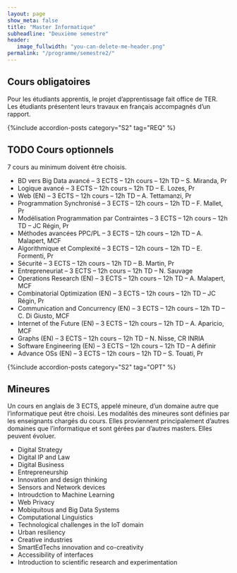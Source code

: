 ```yaml
---
layout: page
show_meta: false
title: "Master Informatique"
subheadline: "Deuxième semestre"
header:
   image_fullwidth: "you-can-delete-me-header.png"
permalink: "/programme/semestre2/"
---
```


## Cours obligatoires ##
Pour les étudiants apprentis, le projet d’apprentissage fait office de TER. Les étudiants présentent leurs travaux en français accompagnés d’un rapport.

{%include accordion-posts category="S2" tag="REQ" %}


## TODO Cours optionnels ##

7 cours au minimum doivent être choisis.

- BD vers Big Data avancé – 3 ECTS – 12h cours – 12h TD – S. Miranda, Pr
- Logique avancé – 3 ECTS – 12h cours – 12h TD – E. Lozes, Pr
- Web (EN) – 3 ECTS – 12h cours – 12h TD – A. Tettamanzi, Pr
- Programmation Synchronisé – 3 ECTS – 12h cours – 12h TD – F. Mallet, Pr
- Modélisation Programmation par Contraintes – 3 ECTS – 12h cours – 12h TD – JC Régin, Pr
- Méthodes avancées PPC/PL – 3 ECTS – 12h cours – 12h TD – A. Malapert, MCF
- Algorithmique et Complexité – 3 ECTS – 12h cours – 12h TD – E. Formenti, Pr
- Sécurité – 3 ECTS – 12h cours – 12h TD – B. Martin, Pr
- Entrepreneuriat – 3 ECTS – 12h cours – 12h TD – N. Sauvage
- Operations Research (EN) – 3 ECTS – 12h cours – 12h TD – A. Malapert, MCF
- Combinatorial Optimization (EN) – 3 ECTS – 12h cours – 12h TD – JC Régin, Pr
- Communication and Concurrency (EN) – 3 ECTS – 12h cours – 12h TD – C. Di Giusto, MCF
- Internet of the Future (EN) – 3 ECTS – 12h cours – 12h TD – A. Aparicio, MCF
- Graphs (EN) – 3 ECTS – 12h cours – 12h TD – N. Nisse, CR INRIA
- Software Engineering (EN) – 3 ECTS – 12h cours – 12h TD – A définir
- Advance OSs (EN) – 3 ECTS – 12h cours – 12h TD – S. Touati, Pr

{%include accordion-posts category="S2" tag="OPT" %}

## Mineures ##

Un cours en anglais de 3 ECTS, appelé mineure, d’un domaine autre que l’informatique peut être choisi.
Les modalités des mineures sont définies par les enseignants chargés du cours.
Elles proviennent principalement d’autres domaines que l’informatique et sont gérées par d’autres masters. Elles peuvent évoluer.

- Digital Strategy
- Digital IP and Law
- Digital Business
- Entrepreneurship
- Innovation and design thinking
- Sensors and Network devices
- Introudction to Machine Learning
- Web Privacy
- Mobiquitous and Big Data Systems
- Computational Linguistics
- Technological challenges in the IoT domain
- Urban resiliency
- Creative industries
- SmartEdTechs innovation and co-creativity
- Accessibility of interfaces
- Introduction to scientific research and experimentation

